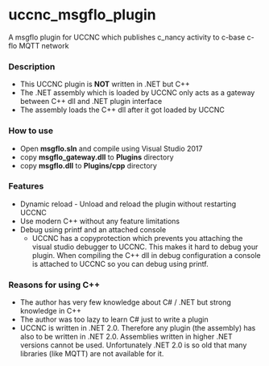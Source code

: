 # uccnc_msgflo_plugin
A msgflo plugin for UCCNC which publishes c_nancy activity to c-base c-flo MQTT network

### Description ###
- This UCCNC plugin is **NOT** written in .NET but C++
- The .NET assembly which is loaded by UCCNC only acts as a gateway between C++ dll and .NET plugin interface
- The assembly loads the C++ dll after it got loaded by UCCNC

### How to use ###
- Open **msgflo.sln** and compile using Visual Studio 2017
- copy **msgflo_gateway.dll** to **Plugins** directory
- copy **msgflo.dll** to **Plugins/cpp** directory

### Features ###
- Dynamic reload - Unload and reload the plugin without restarting UCCNC
- Use modern C++ without any feature limitations
- Debug using printf and an attached console
  - UCCNC has a copyprotection which prevents you attaching the visual studio debugger to UCCNC. This makes it hard to debug your plugin. When compiling the C++ dll in debug configuration a console is attached to UCCNC so you can debug using printf.

### Reasons for using C++ ###
- The author has very few knowledge about C# / .NET but strong knowledge in C++
- The author was too lazy to learn C# just to write a plugin
- UCCNC is written in .NET 2.0. Therefore any plugin (the assembly) has also to be written in .NET 2.0. Assemblies written in higher .NET versions cannot be used. Unfortunately .NET 2.0 is so old that many libraries (like MQTT) are not available for it.
